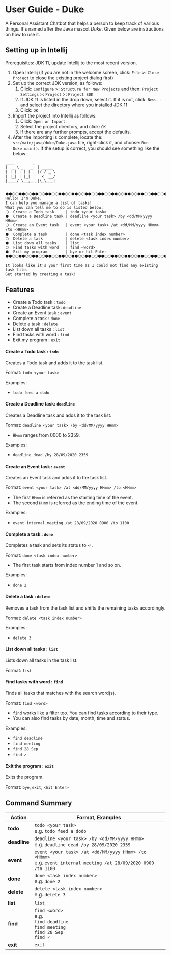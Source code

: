 # User Guide - Duke

A Personal Assistant Chatbot that helps a person to keep track of various things. It's named after the Java mascot _Duke_. Given below are instructions on how to use it.

## Setting up in Intellij

Prerequisites: JDK 11, update Intellij to the most recent version.

1. Open Intellij (if you are not in the welcome screen, click: `File` >: `Close Project` to close the existing project dialog first)
1. Set up the correct JDK version, as follows:
   1. Click: `Configure` >: `Structure for New Projects` and then: `Project Settings` >: `Project` >: `Project SDK`
   1. If JDK 11 is listed in the drop down, select it. If it is not, click: `New...` and select the directory where you installed JDK 11
   1. Click: `OK`
1. Import the project into Intellij as follows:
   1. Click: `Open or Import`.
   1. Select the project directory, and click: `OK`
   1. If there are any further prompts, accept the defaults.
1. After the importing is complete, locate the: `src/main/java/duke/Duke.java` file, right-click it, and choose: `Run Duke.main()`. If the setup is correct, you should see something like the below:
  ```
 ____        _        
|  _ \ _   _| | _____ 
| | | | | | | |/ / _ \
| |_| | |_| |   <  __/
|____/ \__,_|_|\_\___|


⬢⬢⬡⬡⬢⬢⬡⬡⬢⬢⬡⬡⬢⬢⬡⬡⬢⬢⬡⬡⬢⬢⬡⬡⬢⬢⬡⬡⬢⬢⬡⬡⬢⬢⬡⬡⬢⬢⬡⬡⬢⬢⬡⬡⬢⬢⬡⬡⬢⬢⬡⬡⬢⬢⬡⬡⬢⬢
Hello! I'm Duke.
I can help you manage a list of tasks!
What you can tell me to do is listed below:
  ⬡  Create a Todo task     | todo <your task>
  ⬢  Create a Deadline task | deadline <your task> /by <dd/MM/yyyy HHmm>
  ⬡  Create an Event task   | event <your task> /at <dd/MM/yyyy HHmm> /to <HHmm>
  ⬢  Complete a task        | done <task index number>
  ⬡  Delete a task          | delete <task index number>
  ⬢  List down all tasks    | list
  ⬡  Find tasks with word   | find <word>
  ⬢  Exit my program        | bye or hit Enter
⬢⬢⬡⬡⬢⬢⬡⬡⬢⬢⬡⬡⬢⬢⬡⬡⬢⬢⬡⬡⬢⬢⬡⬡⬢⬢⬡⬡⬢⬢⬡⬡⬢⬢⬡⬡⬢⬢⬡⬡⬢⬢⬡⬡⬢⬢⬡⬡⬢⬢⬡⬡⬢⬢⬡⬡⬢⬢

It looks like it's your first time as I could not find any existing task file.
Get started by creating a task!
```

## Features    
  - Create a Todo task    : `todo`
  - Create a Deadline task: `deadline`
  - Create an Event task  : `event`
  - Complete a task       : `done`
  - Delete a task         : `delete`
  - List down all tasks   : `list`
  - Find tasks with word  : `find`
  - Exit my program       : `exit`
  
 #### Create a Todo task    : `todo`
 Creates a Todo task and adds it to the task list.
 
 Format: `todo <your task>`
 
 Examples:
 - `todo feed a dodo`
 
 #### Create a Deadline task: `deadline`
 Creates a Deadline task and adds it to the task list.
 
 Format: `deadline <your task> /by <dd/MM/yyyy HHmm>`
 - `HHmm` ranges from 0000 to 2359.
 
 Examples:
 - `deadline dead /by 28/09/2020 2359`
 
 #### Create an Event task  : `event`
 Creates an Event task and adds it to the task list.
 
 Format: `event <your task> /at <dd/MM/yyyy HHmm> /to <HHmm>`
  - The first `HHmm` is referred as the starting time of the event.
  - The second `HHmm` is referred as the ending time of the event.
  
 Examples:
 - `event internal meeting /at 28/09/2020 0900 /to 1100`
 
 #### Complete a task       : `done`
 Completes a task and sets its status to ✓.
 
 Format: `done <task index number>`
 - The first task starts from index number 1 and so on.
   
 Examples:
 - `done 2`
 
 #### Delete a task         : `delete`
 Removes a task from the task list and shifts the remaining tasks accordingly.
 
 Format: `delete <task index number>`
 
 Examples:
 - `delete 3`
 
 #### List down all tasks   : `list`
 Lists down all tasks in the task list.
 
 Format: `list`
 
 #### Find tasks with word  : `find`
 Finds all tasks that matches with the search word(s).
 
 Format: `find <word>`
 - `find` works like a filter too. You can find tasks according to their type.
 - You can also find tasks by date, month, time and status.

 Examples:
 - `find deadline`
 - `find meeting`
 - `find 28 Sep`
 - `find ✓`
 
 #### Exit the program       : `exit`
 Exits the program.
 
 Format: `bye`, `exit`, `<hit Enter>`
 
 
 ## Command Summary
 Action | Format, Examples
 ------ | ----------------
 **todo** | `todo <your task>` <br> e.g. `todo feed a dodo`
 **deadline**   | `deadline <your task> /by <dd/MM/yyyy HHmm>` <br> e.g. `deadline dead /by 28/09/2020 2359`
 **event**   | `event <your task> /at <dd/MM/yyyy HHmm> /to <HHmm>` <br> e.g. `event internal meeting /at 28/09/2020 0900 /to 1100`
 **done**   | `done <task index number>` <br> e.g. `done 2`
 **delete**   | `delete <task index number>` <br> e.g. `delete 3`
 **list**   | `list`
 **find**   | `find <word>` <br> e.g. <br> `find deadline` <br> `find meeting` <br> `find 28 Sep` <br> `find ✓`
 **exit**   | `exit`
